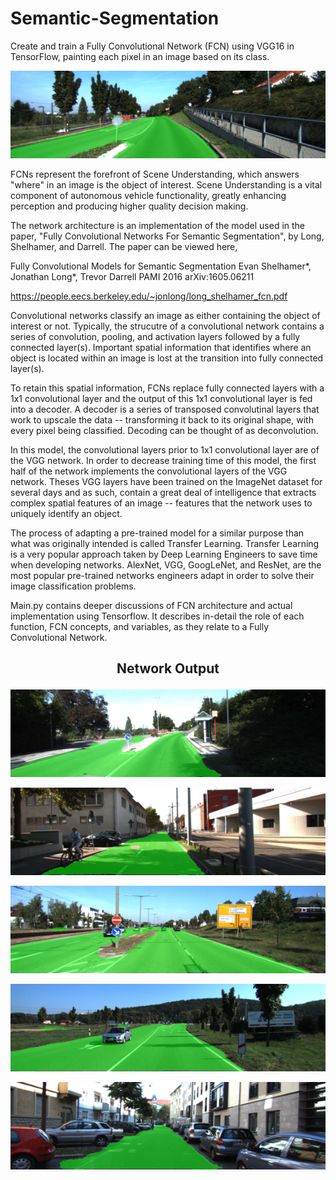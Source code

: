 # Semantic-Segmentation
Create and train a Fully Convolutional Network (FCN) using VGG16 in TensorFlow, painting each pixel in an image based on its class.

<p align="center"> <img src="network_output/road_2.png"></p>


FCNs represent the forefront of Scene Understanding, which answers "where" in an image is the object of interest. Scene Understanding is a vital component of autonomous vehicle functionality, greatly enhancing perception and producing higher quality decision making.

The network architecture is an implementation of the model used in the paper, "Fully Convolutional Networks For Semantic Segmentation", by Long, Shelhamer, and Darrell. The paper can be viewed here,

Fully Convolutional Models for Semantic Segmentation
Evan Shelhamer*, Jonathan Long*, Trevor Darrell
PAMI 2016
arXiv:1605.06211

https://people.eecs.berkeley.edu/~jonlong/long_shelhamer_fcn.pdf

Convolutional networks classify an image as either containing the object of interest or not. Typically, the strucutre of a convolutional network contains a series of convolution, pooling, and activation layers followed by a fully connected layer(s). Important spatial information that identifies where an object is located within an image is lost at the transition into fully connected layer(s).

To retain this spatial information, FCNs replace fully connected layers with a 1x1 convolutional layer and the output of this 1x1 convolutional layer is fed into a decoder. A decoder is a series of transposed convolutinal layers that work to upscale the data -- transforming it back to its original shape, with every pixel being classified. Decoding can be thought of as deconvolution.

In this model, the convolutional layers prior to 1x1 convolutional layer are of the VGG network. In order to decrease training time of this model, the first half of the network implements the convolutional layers of the VGG network. Theses VGG layers have been trained on the ImageNet dataset for several days and as such, contain a great deal of intelligence that extracts complex spatial features of an image -- features that the network uses to uniquely identify an object.  

The process of adapting a pre-trained model for a similar purpose than what was originally intended is called Transfer Learning. Transfer Learning is a very popular approach taken by Deep Learning Engineers to save time when developing networks. AlexNet, VGG, GoogLeNet, and ResNet, are the most popular pre-trained networks engineers adapt in order to solve their image classification problems.

Main.py contains deeper discussions of FCN architecture and actual implementation using Tensorflow. It describes in-detail the role of each function, FCN concepts, and variables, as they relate to a Fully Convolutional Network.


## <p align="center"> Network Output </p>

<p align="center"> <img src="network_output/road_1.png"></p>

<p align="center"> <img src="network_output/road_3.png"></p>

<p align="center"> <img src="network_output/road_4.png"></p>

<p align="center"> <img src="network_output/road_5.png"></p>

<p align="center"> <img src="network_output/road_6.png"></p>


